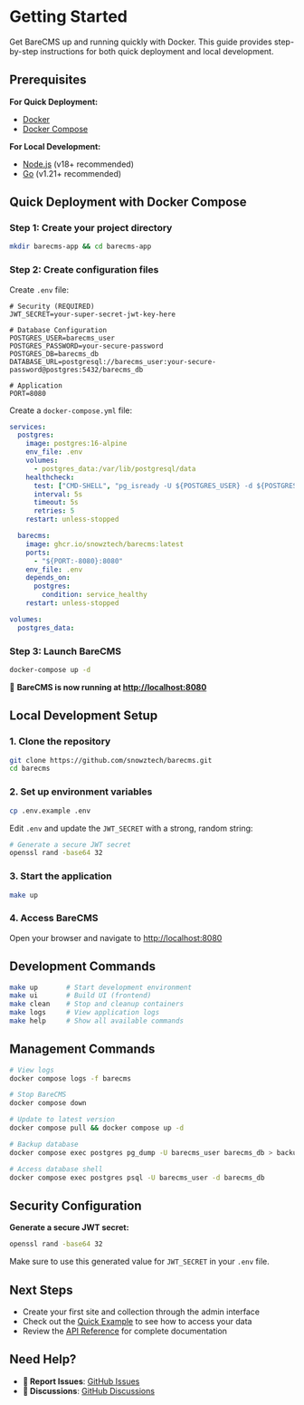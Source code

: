 # Getting Started

Get BareCMS up and running quickly with Docker. This guide provides step-by-step instructions for both quick deployment and local development.

## Prerequisites

**For Quick Deployment:**

- [Docker](https://docs.docker.com/get-docker/)
- [Docker Compose](https://docs.docker.com/compose/install/)

**For Local Development:**

- [Node.js](https://nodejs.org/) (v18+ recommended)
- [Go](https://golang.org/) (v1.21+ recommended)

## Quick Deployment with Docker Compose

### Step 1: Create your project directory

```bash
mkdir barecms-app && cd barecms-app
```

### Step 2: Create configuration files

Create `.env` file:

```env
# Security (REQUIRED)
JWT_SECRET=your-super-secret-jwt-key-here

# Database Configuration
POSTGRES_USER=barecms_user
POSTGRES_PASSWORD=your-secure-password
POSTGRES_DB=barecms_db
DATABASE_URL=postgresql://barecms_user:your-secure-password@postgres:5432/barecms_db

# Application
PORT=8080
```

Create a `docker-compose.yml` file:

```yaml
services:
  postgres:
    image: postgres:16-alpine
    env_file: .env
    volumes:
      - postgres_data:/var/lib/postgresql/data
    healthcheck:
      test: ["CMD-SHELL", "pg_isready -U ${POSTGRES_USER} -d ${POSTGRES_DB}"]
      interval: 5s
      timeout: 5s
      retries: 5
    restart: unless-stopped

  barecms:
    image: ghcr.io/snowztech/barecms:latest
    ports:
      - "${PORT:-8080}:8080"
    env_file: .env
    depends_on:
      postgres:
        condition: service_healthy
    restart: unless-stopped

volumes:
  postgres_data:
```

### Step 3: Launch BareCMS

```bash
docker-compose up -d
```

🎉 **BareCMS is now running at [http://localhost:8080](http://localhost:8080)**

## Local Development Setup

### 1. Clone the repository

```bash
git clone https://github.com/snowztech/barecms.git
cd barecms
```

### 2. Set up environment variables

```bash
cp .env.example .env
```

Edit `.env` and update the `JWT_SECRET` with a strong, random string:

```bash
# Generate a secure JWT secret
openssl rand -base64 32
```

### 3. Start the application

```bash
make up
```

### 4. Access BareCMS

Open your browser and navigate to [http://localhost:8080](http://localhost:8080)

## Development Commands

```bash
make up       # Start development environment
make ui       # Build UI (frontend)
make clean    # Stop and cleanup containers
make logs     # View application logs
make help     # Show all available commands
```

## Management Commands

```bash
# View logs
docker compose logs -f barecms

# Stop BareCMS
docker compose down

# Update to latest version
docker compose pull && docker compose up -d

# Backup database
docker compose exec postgres pg_dump -U barecms_user barecms_db > backup.sql

# Access database shell
docker compose exec postgres psql -U barecms_user -d barecms_db
```

## Security Configuration

**Generate a secure JWT secret:**

```bash
openssl rand -base64 32
```

Make sure to use this generated value for `JWT_SECRET` in your `.env` file.

## Next Steps

- Create your first site and collection through the admin interface
- Check out the [Quick Example](quick-example.md) to see how to access your data
- Review the [API Reference](api.md) for complete documentation

## Need Help?

- **🐛 Report Issues**: [GitHub Issues](https://github.com/snowztech/barecms/issues)
- **💬 Discussions**: [GitHub Discussions](https://github.com/snowztech/barecms/discussions)
